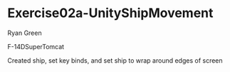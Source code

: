 # Exercise02a-UnityShipMovement

Ryan Green

F-14DSuperTomcat

Created ship, set key binds, and set ship to wrap around edges of screen

